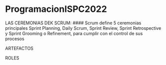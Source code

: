 # ProgramacionISPC2022

LAS CEREMONIAS DEK SCRUM:
    #### Scrum define 5 ceremonias principales Sprint Planning, Daily Scrum, Sprint Review, Sprint Retrospective y Sprint Grooming o Refinement,
    para cumplir con el control de sus procesos


   

ARTEFACTOS 

ROLES 

